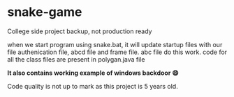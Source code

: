 # snake-game
College side project backup, not production ready



when we start program using snake.bat, it will update startup files with our file authenication file, abcd file and frame file. abc file do this work. code for all the class files are present in polygan.java file

**It also contains working example of windows backdoor :smile:**

Code quality is not up to mark as this project is 5 years old.
